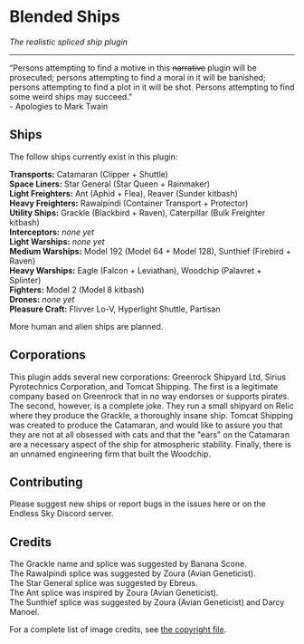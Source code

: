 # Blended Ships

_The realistic spliced ship plugin_

---

“Persons attempting to find a motive in this ~~narrative~~ plugin will be prosecuted; persons attempting to find a moral in it will be banished; persons attempting to find a plot in it will be shot. Persons attempting to find some weird ships may succeed."  
\- Apologies to Mark Twain

## Ships

The follow ships currently exist in this plugin:

__Transports:__ Catamaran (Clipper + Shuttle)  
__Space Liners:__ Star General (Star Queen + Rainmaker)  
__Light Freighters:__ Ant (Aphid + Flea), Reaver (Sunder kitbash)  
__Heavy Freighters:__ Rawalpindi (Container Transport + Protector)  
__Utility Ships:__ Grackle (Blackbird + Raven), Caterpillar (Bulk Freighter kitbash)  
__Interceptors:__ _none yet_  
__Light Warships:__ _none yet_  
__Medium Warships:__ Model 192 (Model 64 + Model 128), Sunthief (Firebird + Raven)  
__Heavy Warships:__ Eagle (Falcon + Leviathan), Woodchip (Palavret + Splinter)  
__Fighters:__ Model 2 (Model 8 kitbash)  
__Drones:__ _none yet_  
__Pleasure Craft:__ Flivver Lo-V, Hyperlight Shuttle, Partisan

More human and alien ships are planned.

## Corporations

This plugin adds several new corporations: Greenrock Shipyard Ltd, Sirius Pyrotechnics Corporation, and Tomcat Shipping. The first is a legitimate company based on Greenrock that in no way endorses or supports pirates. The second, however, is a complete joke. They run a small shipyard on Relic where they produce the Grackle, a thoroughly insane ship. Tomcat Shipping was created to produce the Catamaran, and would like to assure you that they are not at all obsessed with cats and that the "ears" on the Catamaran are a necessary aspect of the ship for atmospheric stability. Finally, there is an unnamed engineering firm that built the Woodchip.

## Contributing

Please suggest new ships or report bugs in the issues here or on the Endless Sky Discord server.

## Credits

The Grackle name and splice was suggested by Banana Scone.  
The Rawalpindi splice was suggested by Zoura (Avian Geneticist).  
The Star General splice was suggested by Ebreus.  
The Ant splice was inspired by Zoura (Avian Geneticist).  
The Sunthief splice was suggested by Zoura (Avian Geneticist) and Darcy Manoel.  

For a complete list of image credits, see [the copyright file](copyright).  
